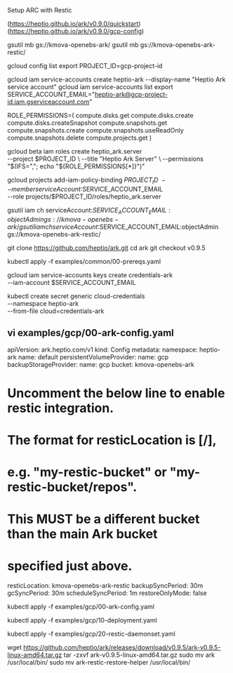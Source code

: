 Setup ARC with Restic

(https://heptio.github.io/ark/v0.9.0/quickstart)
(https://heptio.github.io/ark/v0.9.0/gcp-config)

gsutil mb gs://kmova-openebs-ark/
gsutil mb gs://kmova-openebs-ark-restic/


gcloud config list
export PROJECT_ID=gcp-project-id

gcloud iam service-accounts create heptio-ark --display-name "Heptio Ark service account"
gcloud iam service-accounts list
export SERVICE_ACCOUNT_EMAIL="heptio-ark@gcp-project-id.iam.gserviceaccount.com"

ROLE_PERMISSIONS=(
 compute.disks.get
 compute.disks.create
 compute.disks.createSnapshot
 compute.snapshots.get
 compute.snapshots.create
 compute.snapshots.useReadOnly
 compute.snapshots.delete
 compute.projects.get
)

gcloud beta iam roles create heptio_ark.server \
 --project $PROJECT_ID \
 --title "Heptio Ark Server" \
 --permissions "$(IFS=","; echo "${ROLE_PERMISSIONS[*]}")"

gcloud projects add-iam-policy-binding $PROJECT_ID \
 --member serviceAccount:$SERVICE_ACCOUNT_EMAIL \
 --role projects/$PROJECT_ID/roles/heptio_ark.server

gsutil iam ch serviceAccount:$SERVICE_ACCOUNT_EMAIL:objectAdmin gs://kmova-openebs-ark/
gsutil iam ch serviceAccount:$SERVICE_ACCOUNT_EMAIL:objectAdmin gs://kmova-openebs-ark-restic/



git clone https://github.com/heptio/ark.git
cd ark
git checkout v0.9.5

kubectl apply -f examples/common/00-prereqs.yaml

gcloud iam service-accounts keys create credentials-ark \
 --iam-account $SERVICE_ACCOUNT_EMAIL


kubectl create secret generic cloud-credentials \
 --namespace heptio-ark \
 --from-file cloud=credentials-ark

vi examples/gcp/00-ark-config.yaml
---
apiVersion: ark.heptio.com/v1
kind: Config
metadata:
  namespace: heptio-ark
  name: default
persistentVolumeProvider:
  name: gcp
backupStorageProvider:
  name: gcp
  bucket: kmova-openebs-ark
  # Uncomment the below line to enable restic integration.
  # The format for resticLocation is <bucket>[/<prefix>],
  # e.g. "my-restic-bucket" or "my-restic-bucket/repos".
  # This MUST be a different bucket than the main Ark bucket
  # specified just above.
  resticLocation: kmova-openebs-ark-restic
backupSyncPeriod: 30m
gcSyncPeriod: 30m
scheduleSyncPeriod: 1m
restoreOnlyMode: false

kubectl apply -f examples/gcp/00-ark-config.yaml

kubectl apply -f examples/gcp/10-deployment.yaml

kubectl apply -f examples/gcp/20-restic-daemonset.yaml

wget https://github.com/heptio/ark/releases/download/v0.9.5/ark-v0.9.5-linux-amd64.tar.gz
tar -zxvf ark-v0.9.5-linux-amd64.tar.gz
sudo mv ark /usr/local/bin/
sudo mv ark-restic-restore-helper /usr/local/bin/

